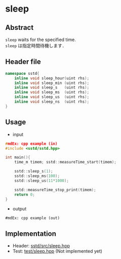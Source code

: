 # sleep
## Abstract
`sleep` waits for the specified time.  
`sleep` は指定時間待機します．

## Header file
```cpp
namespace sstd{
    inline void sleep_hour(uint rhs);
    inline void sleep_min (uint rhs);
    inline void sleep_s   (uint rhs);
    inline void sleep_ms  (uint rhs);
    inline void sleep_us  (uint rhs);
    inline void sleep_ns  (uint rhs);
}
```

## Usage
- input
```cpp
#mdEx: cpp example (in)
#include <sstd/sstd.hpp>

int main(){
    time_m timem; sstd::measureTime_start(timem);

    sstd::sleep_s(1);
    sstd::sleep_ms(100);
    sstd::sleep_us(11*1000);

    sstd::measureTime_stop_print(timem);
    return 0;
}
```
- output  
```
#mdEx: cpp example (out)
```

## Implementation
- Header: [sstd/src/sleep.hpp](https://github.com/admiswalker/SubStandardLibrary-SSTD-/blob/master/sstd/src/sleep.hpp)
- Test: [test/sleep.hpp](https://github.com/admiswalker/SubStandardLibrary-SSTD-/blob/master/test/sleep.hpp)
  (Not implemented yet)

